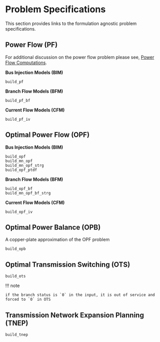# Problem Specifications

This section provides links to the formulation agnostic problem specifications.

## Power Flow (PF)

For additional discussion on the power flow problem please see, [Power Flow Computations](@ref).

**Bus Injection Models (BIM)**

```@docs
build_pf
```

**Branch Flow Models (BFM)**

```@docs
build_pf_bf
```

**Current Flow Models (CFM)**

```@docs
build_pf_iv
```

## Optimal Power Flow (OPF)

**Bus Injection Models (BIM)**

```@docs
build_opf
build_mn_opf
build_mn_opf_strg
build_opf_ptdf
```

**Branch Flow Models (BFM)**

```@docs
build_opf_bf
build_mn_opf_bf_strg
```

**Current Flow Models (CFM)**

```@docs
build_opf_iv
```

## Optimal Power Balance (OPB)

A copper-plate approximation of the OPF problem

```@docs
build_opb
```

## Optimal Transmission Switching (OTS)

```@docs
build_ots
```

!!! note
    
    if the branch status is `0` in the input, it is out of service and forced to `0` in OTS

## Transmission Network Expansion Planning (TNEP)

```@docs
build_tnep
```

